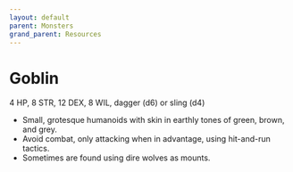```yaml
---
layout: default
parent: Monsters
grand_parent: Resources
---
```


# Goblin

4 HP, 8 STR, 12 DEX, 8 WIL, dagger (d6) or sling (d4)

- Small, grotesque humanoids with skin in earthly tones of green, brown, and grey.
- Avoid combat, only attacking when in advantage, using hit-and-run tactics.
- Sometimes are found using dire wolves as mounts.
